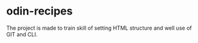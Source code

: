 # odin-recipes

The project is made to train skill of setting HTML structure and well use of GIT and CLI.